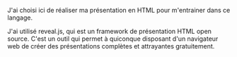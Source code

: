 J'ai choisi ici de réaliser ma présentation en HTML pour m'entrainer dans ce langage. 

J'ai utilisé reveal.js, qui est un framework de présentation HTML open source. C'est un outil qui permet à quiconque disposant d'un navigateur web de créer des présentations complètes et attrayantes gratuitement.
